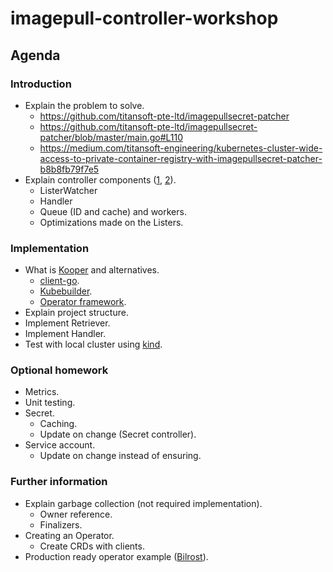 # imagepull-controller-workshop

## Agenda

### Introduction

- Explain the problem to solve.
  - https://github.com/titansoft-pte-ltd/imagepullsecret-patcher
  - https://github.com/titansoft-pte-ltd/imagepullsecret-patcher/blob/master/main.go#L110
  - https://medium.com/titansoft-engineering/kubernetes-cluster-wide-access-to-private-container-registry-with-imagepullsecret-patcher-b8b8fb79f7e5
- Explain controller components ([1], [2]).
  - ListerWatcher
  - Handler
  - Queue (ID and cache) and workers.
  - Optimizations made on the Listers.

### Implementation

- What is [Kooper] and alternatives.
  - [client-go].
  - [Kubebuilder].
  - [Operator framework][operator-framework].
- Explain project structure.
- Implement Retriever.
- Implement Handler.
- Test with local cluster using [kind].

### Optional homework

- Metrics.
- Unit testing.
- Secret.
  - Caching.
  - Update on change (Secret controller).
- Service account.
  - Update on change instead of ensuring.

### Further information

- Explain garbage collection (not required implementation).
  - Owner reference.
  - Finalizers.
- Creating an Operator.
  - Create CRDs with clients.
- Production ready operator example ([Bilrost]).

[1]: https://github.com/spotahome/gontroller
[2]: https://product.spotahome.com/gontroller-a-go-library-to-create-reliable-feedback-loop-controllers-832d4a9522ea
[kooper]: https://github.com/spotahome/kooper
[client-go]: https://github.com/kubernetes/client-go
[kubebuilder]: https://github.com/kubernetes-sigs/kubebuilder
[operator-framework]: https://github.com/operator-framework
[kind]: https://github.com/kubernetes-sigs/kind
[bilrost]: https://github.com/slok/bilrost

